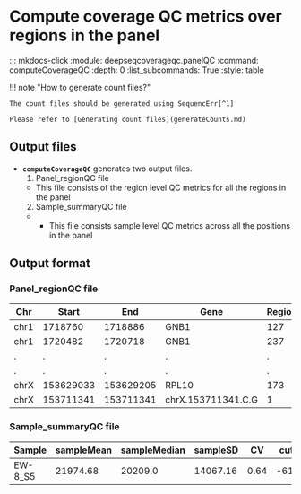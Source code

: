 # Compute coverage QC metrics over regions in the panel

::: mkdocs-click
    :module: deepseqcoverageqc.panelQC
    :command: computeCoverageQC
    :depth: 0
    :list_subcommands: True
    :style: table

!!! note "How to generate count files?"

    The count files should be generated using SequencErr[^1]

    Please refer to [Generating count files](generateCounts.md)

## Output files

- **`computeCoverageQC`** generates two output files. 
  1. Panel_regionQC file
    - This file consists of the region level QC metrics for all the regions in the panel
  2. Sample_summaryQC file
    - - This file consists sample level QC metrics across all the positions in the panel

## Output format

### Panel_regionQC file

| Chr | Start | End | Gene | RegionLength | paddedLength | Mean | SD | basecount_2SD | basecount_1.5SD | basecount_1SD |
| --- | --- | --- | --- | --- | --- | --- | --- | --- | --- | --- |
| chr1 | 1718760 | 1718886 | GNB1 | 127 | 127 | 32883.11 | 3783.5 | 127 | 127 | 127 |
| chr1 | 1720482 | 1720718 | GNB1 | 237 | 237 | 30500.3 | 4670.12 | 237 | 237 | 237 |
| . | . | . | . | . | . | . | . | . | . | . |
| . | . | . | . | . | . | . | . | . | . | . |
| chrX | 153629033 | 153629205 | RPL10 | 173 | 173 | 17666.45 | 2345.65 | 173 | 173 | 166 |
| chrX | 153711341 | 153711341 | chrX.153711341.C.G | 1 | 1 | 25764.0 |  | 1 | 1 | 1 |

### Sample_summaryQC file

| Sample | sampleMean | sampleMedian | sampleSD | CV | cut_2SD | cut_1pt5SD | cut_1SD | quantile_20 | fold_80 | uniformityOfCoverage | Pcntbase_2SDPcntbase_1.5SD | Pcntbase_1SD |
| --- | --- | --- | --- | --- | --- | --- | --- | --- | --- | --- | --- | --- |
| EW-8_S5 | 21974.68 | 20209.0 | 14067.16 | 0.64 | -6159.64 | 873.94 | 7907.52 | 12573.0 | 1.75 | 94.92 | 100.0 | 98.37 | 90.87 |


[^1]: Davis, E.M., Sun, Y., Liu, Y., Kolekar, P. et al. SequencErr: measuring and suppressing sequencer errors in next-generation sequencing data. Genome Biol 22, 37 (2021). [https://doi.org/10.1186/s13059-020-02254-2](https://doi.org/10.1186/s13059-020-02254-2)